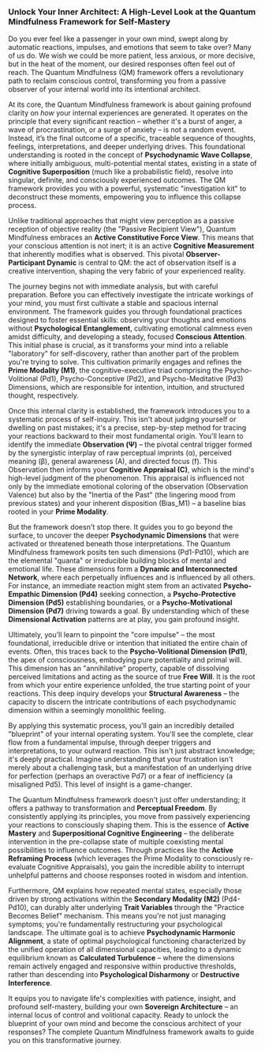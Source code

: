 ### Unlock Your Inner Architect: A High-Level Look at the Quantum Mindfulness Framework for Self-Mastery

Do you ever feel like a passenger in your own mind, swept along by automatic reactions, impulses, and emotions that seem to take over? Many of us do. We wish we could be more patient, less anxious, or more decisive, but in the heat of the moment, our desired responses often feel out of reach. The Quantum Mindfulness (QM) framework offers a revolutionary path to reclaim conscious control, transforming you from a passive observer of your internal world into its intentional architect.

At its core, the Quantum Mindfulness framework is about gaining profound clarity on *how* your internal experiences are generated. It operates on the principle that every significant reaction – whether it's a burst of anger, a wave of procrastination, or a surge of anxiety – is not a random event. Instead, it’s the final outcome of a specific, traceable sequence of thoughts, feelings, interpretations, and deeper underlying drives. This foundational understanding is rooted in the concept of **Psychodynamic Wave Collapse**, where initially ambiguous, multi-potential mental states, existing in a state of **Cognitive Superposition** (much like a probabilistic field), resolve into singular, definite, and consciously experienced outcomes. The QM framework provides you with a powerful, systematic "investigation kit" to deconstruct these moments, empowering you to influence this collapse process.

Unlike traditional approaches that might view perception as a passive reception of objective reality (the "Passive Recipient View"), Quantum Mindfulness embraces an **Active Constitutive Force View**. This means that your conscious attention is not inert; it is an active **Cognitive Measurement** that inherently modifies what is observed. This pivotal **Observer-Participant Dynamic** is central to QM: the act of observation itself is a creative intervention, shaping the very fabric of your experienced reality.

The journey begins not with immediate analysis, but with careful preparation. Before you can effectively investigate the intricate workings of your mind, you must first cultivate a stable and spacious internal environment. The framework guides you through foundational practices designed to foster essential skills: observing your thoughts and emotions without **Psychological Entanglement**, cultivating emotional calmness even amidst difficulty, and developing a steady, focused **Conscious Attention**. This initial phase is crucial, as it transforms your mind into a reliable "laboratory" for self-discovery, rather than another part of the problem you're trying to solve. This cultivation primarily engages and refines the **Prime Modality (M1)**, the cognitive-executive triad comprising the Psycho-Volitional (Pd1), Psycho-Conceptive (Pd2), and Psycho-Meditative (Pd3) Dimensions, which are responsible for intention, intuition, and structured thought, respectively.

Once this internal clarity is established, the framework introduces you to a systematic process of self-inquiry. This isn't about judging yourself or dwelling on past mistakes; it's a precise, step-by-step method for tracing your reactions backward to their most fundamental origin. You'll learn to identify the immediate **Observation (Ψ)** – the pivotal central trigger formed by the synergistic interplay of raw perceptual imprints (α), perceived meaning (β), general awareness (A), and directed focus (f). This Observation then informs your **Cognitive Appraisal (C)**, which is the mind's high-level judgment of the phenomenon. This appraisal is influenced not only by the immediate emotional coloring of the observation (Observation Valence) but also by the "Inertia of the Past" (the lingering mood from previous states) and your inherent disposition (Bias_M1) – a baseline bias rooted in your **Prime Modality**.

But the framework doesn't stop there. It guides you to go beyond the surface, to uncover the deeper **Psychodynamic Dimensions** that were activated or threatened beneath those interpretations. The Quantum Mindfulness framework posits ten such dimensions (Pd1-Pd10), which are the elemental "quanta" or irreducible building blocks of mental and emotional life. These dimensions form a **Dynamic and Interconnected Network**, where each perpetually influences and is influenced by all others. For instance, an immediate reaction might stem from an activated **Psycho-Empathic Dimension (Pd4)** seeking connection, a **Psycho-Protective Dimension (Pd5)** establishing boundaries, or a **Psycho-Motivational Dimension (Pd7)** driving towards a goal. By understanding which of these **Dimensional Activation** patterns are at play, you gain profound insight.

Ultimately, you'll learn to pinpoint the "core impulse" – the most foundational, irreducible drive or intention that initiated the entire chain of events. Often, this traces back to the **Psycho-Volitional Dimension (Pd1)**, the apex of consciousness, embodying pure potentiality and primal will. This dimension has an "annihilative" property, capable of dissolving perceived limitations and acting as the source of true **Free Will**. It is the root from which your entire experience unfolded, the true starting point of your reactions. This deep inquiry develops your **Structural Awareness** – the capacity to discern the intricate contributions of each psychodynamic dimension within a seemingly monolithic feeling.

By applying this systematic process, you'll gain an incredibly detailed "blueprint" of your internal operating system. You'll see the complete, clear flow from a fundamental impulse, through deeper triggers and interpretations, to your outward reaction. This isn't just abstract knowledge; it's deeply practical. Imagine understanding that your frustration isn't merely about a challenging task, but a manifestation of an underlying drive for perfection (perhaps an overactive Pd7) or a fear of inefficiency (a misaligned Pd5). This level of insight is a game-changer.

The Quantum Mindfulness framework doesn't just offer understanding; it offers a pathway to transformation and **Perceptual Freedom**. By consistently applying its principles, you move from passively experiencing your reactions to consciously shaping them. This is the essence of **Active Mastery** and **Superpositional Cognitive Engineering** – the deliberate intervention in the pre-collapse state of multiple coexisting mental possibilities to influence outcomes. Through practices like the **Active Reframing Process** (which leverages the Prime Modality to consciously re-evaluate Cognitive Appraisals), you gain the incredible ability to interrupt unhelpful patterns and choose responses rooted in wisdom and intention.

Furthermore, QM explains how repeated mental states, especially those driven by strong activations within the **Secondary Modality (M2)** (Pd4-Pd10), can durably alter underlying **Trait Variables** through the "Practice Becomes Belief" mechanism. This means you're not just managing symptoms; you're fundamentally restructuring your psychological landscape. The ultimate goal is to achieve **Psychodynamic Harmonic Alignment**, a state of optimal psychological functioning characterized by the unified operation of all dimensional capacities, leading to a dynamic equilibrium known as **Calculated Turbulence** – where the dimensions remain actively engaged and responsive within productive thresholds, rather than descending into **Psychological Disharmony** or **Destructive Interference**.

It equips you to navigate life's complexities with patience, insight, and profound self-mastery, building your own **Sovereign Architecture** – an internal locus of control and volitional capacity. Ready to unlock the blueprint of your own mind and become the conscious architect of your responses? The complete Quantum Mindfulness framework awaits to guide you on this transformative journey.